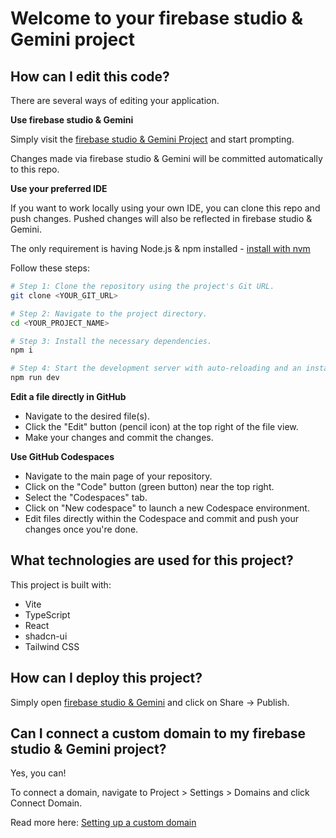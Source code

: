 # Welcome to your firebase studio & Gemini project

## How can I edit this code?

There are several ways of editing your application.

**Use firebase studio & Gemini**

Simply visit the [firebase studio & Gemini Project](https://lovable.dev/projects/7a1a3fb1-1f89-4e09-a687-47317fabe653) and start prompting.

Changes made via firebase studio & Gemini will be committed automatically to this repo.

**Use your preferred IDE**

If you want to work locally using your own IDE, you can clone this repo and push changes. Pushed changes will also be reflected in firebase studio & Gemini.

The only requirement is having Node.js & npm installed - [install with nvm](https://github.com/nvm-sh/nvm#installing-and-updating)

Follow these steps:

```sh
# Step 1: Clone the repository using the project's Git URL.
git clone <YOUR_GIT_URL>

# Step 2: Navigate to the project directory.
cd <YOUR_PROJECT_NAME>

# Step 3: Install the necessary dependencies.
npm i

# Step 4: Start the development server with auto-reloading and an instant preview.
npm run dev
```

**Edit a file directly in GitHub**

- Navigate to the desired file(s).
- Click the "Edit" button (pencil icon) at the top right of the file view.
- Make your changes and commit the changes.

**Use GitHub Codespaces**

- Navigate to the main page of your repository.
- Click on the "Code" button (green button) near the top right.
- Select the "Codespaces" tab.
- Click on "New codespace" to launch a new Codespace environment.
- Edit files directly within the Codespace and commit and push your changes once you're done.

## What technologies are used for this project?

This project is built with:

- Vite
- TypeScript
- React
- shadcn-ui
- Tailwind CSS

## How can I deploy this project?

Simply open [firebase studio & Gemini](https://lovable.dev/projects/7a1a3fb1-1f89-4e09-a687-47317fabe653) and click on Share -> Publish.

## Can I connect a custom domain to my firebase studio & Gemini project?

Yes, you can!

To connect a domain, navigate to Project > Settings > Domains and click Connect Domain.

Read more here: [Setting up a custom domain](https://docs.lovable.dev/features/custom-domain#custom-domain)
